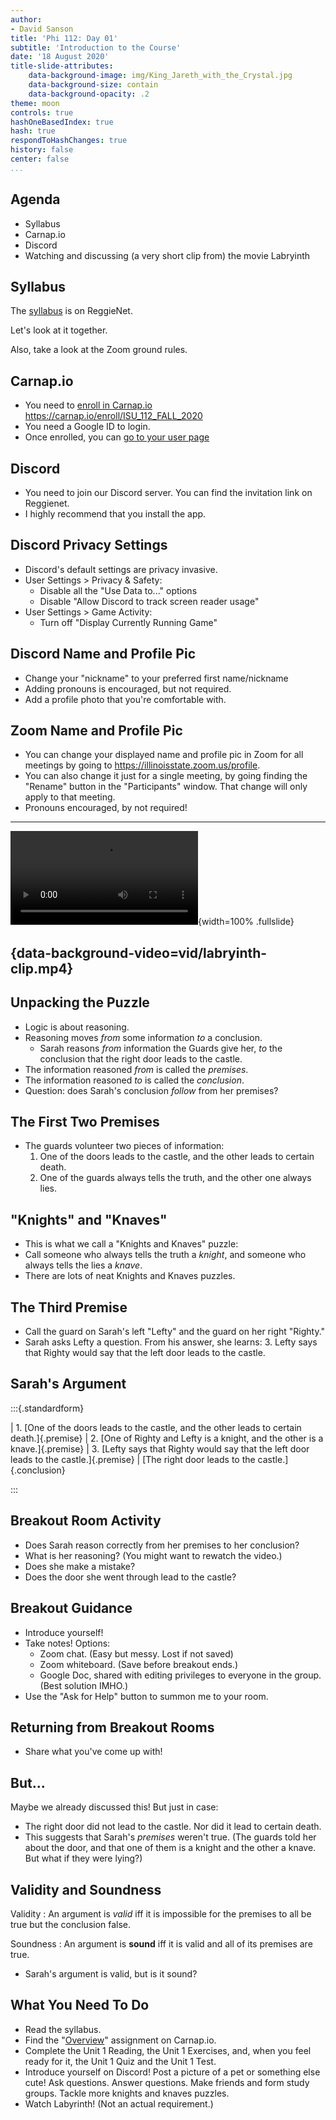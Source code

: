 ```yaml
---
author:
- David Sanson
title: 'Phi 112: Day 01'
subtitle: 'Introduction to the Course'
date: '18 August 2020'
title-slide-attributes:
    data-background-image: img/King_Jareth_with_the_Crystal.jpg
    data-background-size: contain
    data-background-opacity: .2
theme: moon
controls: true
hashOneBasedIndex: true
hash: true
respondToHashChanges: true
history: false
center: false
...
```


## Agenda

-   Syllabus
-   Carnap.io
-   Discord
-   Watching and discussing (a very short clip from) the movie Labryinth

## Syllabus

The [syllabus](https://reggienet.illinoisstate.edu/x/FUiX2X) is on ReggieNet.

Let's look at it together.

Also, take a look at the Zoom ground rules.

## Carnap.io

-   You need to [enroll in
    Carnap.io](https://carnap.io/enroll/ISU_112_FALL_2020)
    <https://carnap.io/enroll/ISU_112_FALL_2020>
-   You need a Google ID to login.
-   Once enrolled, you can [go to your user
    page](https://carnap.io/user/dsanson@gmail.com)

## Discord

-   You need to join our Discord server. You can find the invitation link on
    Reggienet.
-   I highly recommend that you install the app.

## Discord Privacy Settings

-   Discord's default settings are privacy invasive.
-   User Settings > Privacy & Safety:
    -   Disable all the "Use Data to..." options
    -   Disable "Allow Discord to track screen reader usage"
-   User Settings > Game Activity:   
    -   Turn off "Display Currently Running Game"

## Discord Name and Profile Pic

-   Change your "nickname" to your preferred first name/nickname
-   Adding pronouns is encouraged, but not required. 
-   Add a profile photo that you're comfortable with.

## Zoom Name and Profile Pic

-   You can change your displayed name and profile pic in Zoom for all meetings by going to
    <https://illinoisstate.zoom.us/profile>.
-   You can also change it just for a single meeting, by going finding the "Rename"
    button in the "Participants" window. That change will only apply to that
    meeting.
-   Pronouns encouraged, by not required!


------

![](vid/labryinth-clip.mp4){width=100% .fullslide}

## {data-background-video=vid/labryinth-clip.mp4}

## Unpacking the Puzzle

-   Logic is about reasoning.
-   Reasoning moves *from* some information *to* a conclusion.
    -   Sarah reasons *from* information the Guards give her, *to* the conclusion
    that the right door leads to the castle.
-   The information reasoned *from* is called the *premises*.
-   The information reasoned *to* is called the *conclusion*.
-   Question: does Sarah's conclusion *follow* from her premises?

## The First Two Premises

-   The guards volunteer two pieces of information:
    1.  One of the doors leads to the castle, and the other leads to certain
        death.
    2.  One of the guards always tells the truth, and the other one always lies.

## "Knights" and "Knaves"

-   This is what we call a "Knights and Knaves" puzzle:
-   Call someone who always tells the truth a *knight*, and someone who always
    tells the lies a *knave*.
-   There are lots of neat Knights and Knaves puzzles.

## The Third Premise

-   Call the guard on Sarah's left "Lefty" and the guard on her right "Righty."
-   Sarah asks Lefty a question. From his answer, she learns:
    3.  Lefty says that Righty would say that the left door leads to the castle.

## Sarah's Argument

:::{.standardform}

| 1. [One of the doors leads to the castle, and the other leads to certain
  death.]{.premise}
| 2. [One of Righty and Lefty is a knight, and the other is a
  knave.]{.premise}
| 3. [Lefty says that Righty would say that the left door leads to the
  castle.]{.premise}
| [The right door leads to the castle.]{.conclusion}

:::

## Breakout Room Activity

-   Does Sarah reason correctly from her premises to her conclusion?
-   What is her reasoning? (You might want to rewatch the video.)
-   Does she make a mistake?
-   Does the door she went through lead to the castle?

## Breakout Guidance

-   Introduce yourself! 
-   Take notes! Options:
    -   Zoom chat. (Easy but messy. Lost if not saved)
    -   Zoom whiteboard. (Save before breakout ends.)
    -   Google Doc, shared with editing privileges to everyone
        in the group. (Best solution IMHO.)
-   Use the "Ask for Help" button to summon me to your room.

## Returning from Breakout Rooms

-   Share what you've come up with!


## But...

Maybe we already discussed this! But just in case:

-   The right door did not lead to the castle. Nor did it lead to certain
    death.
-   This suggests that Sarah's *premises* weren't true. (The guards told her
    about the door, and that one of them is a knight and the other a knave.
    But what if they were lying?)

## Validity and Soundness

Validity
:   An argument is *valid* iff it is impossible for the premises to all be
    true but the conclusion false.

Soundness
:   An argument is **sound** iff it is valid and all of its premises are true.

-   Sarah's argument is valid, but is it sound?

## What You Need To Do

-   Read the syllabus.
-   Find the
    "[Overview](https://carnap.io/assignments/ISU_112_FALL_2020/Overview)"
    assignment on Carnap.io.
-   Complete the Unit 1 Reading, the Unit 1 Exercises, and, when you feel
    ready for it, the Unit 1 Quiz and the Unit 1 Test.
-   Introduce yourself on Discord! Post a picture of a pet or something else
    cute! Ask questions. Answer questions. Make friends and form study groups.
    Tackle more knights and knaves puzzles.
-   Watch Labyrinth! (Not an actual requirement.)

